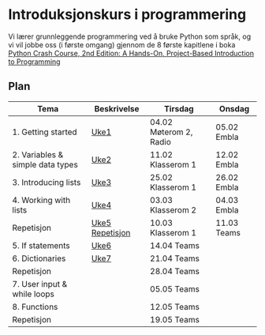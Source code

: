 # Introduksjonskurs i programmering


Vi lærer grunnleggende programmering ved å bruke Python som språk, og vi vil jobbe oss (i første omgang) gjennom de 8 første kapitlene i boka [Python Crash Course, 2nd Edition: A Hands-On, Project-Based Introduction to Programming](https://www.amazon.com/Python-Crash-Course-Eric-Matthes-ebook/dp/B07J4521M3)

## Plan

| Tema | Beskrivelse | Tirsdag | Onsdag |
|------|-------------|---------|--------|
| 1. Getting started | [Uke1](Uke1) | 04.02 Møterom 2, Radio | 05.02 Embla |
| 2. Variables & simple data types| [Uke2](Uke2) | 11.02 Klasserom 1 | 12.02 Embla |
| 3. Introducing lists | [Uke3](Uke3) | 25.02 Klasserom 1 | 26.02 Embla |
| 4. Working with lists | [Uke4](Uke4) | 03.03 Klasserom 2 | 04.03 Embla |
| Repetisjon | [Uke5 Repetisjon](Uke5-Repetisjon) | 10.03 Klasserom 1 | 11.03 Teams |
| 5. If statements| [Uke6](Uke6) | 14.04 Teams | | 
| 6. Dictionaries | [Uke7](Uke7) | 21.04 Teams | |
| Repetisjon | | 28.04 Teams |  |
| 7. User input & while loops | | 05.05 Teams | |
| 8. Functions | | 12.05 Teams | |
| Repetisjon | | 19.05 Teams | |
